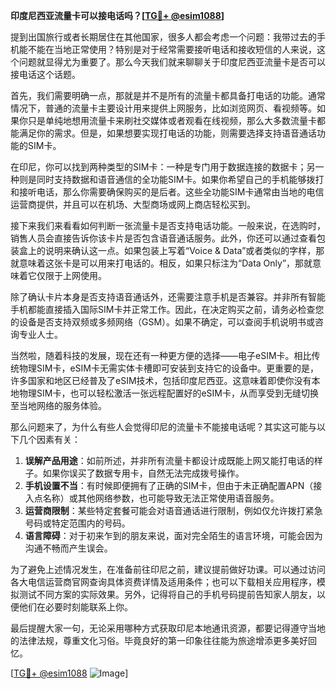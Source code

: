 **印度尼西亚流量卡可以接电话吗？[[TG💪+ @esim1088](https://t.me/s/esim1088)]**

提到出国旅行或者长期居住在其他国家，很多人都会考虑一个问题：我带过去的手机能不能在当地正常使用？特别是对于经常需要接听电话和接收短信的人来说，这个问题就显得尤为重要了。那么今天我们就来聊聊关于印度尼西亚流量卡是否可以接电话这个话题。

首先，我们需要明确一点，那就是并不是所有的流量卡都具备打电话的功能。通常情况下，普通的流量卡主要设计用来提供上网服务，比如浏览网页、看视频等。如果你只是单纯地想用流量卡来刷社交媒体或者观看在线视频，那么大多数流量卡都能满足你的需求。但是，如果想要实现打电话的功能，则需要选择支持语音通话功能的SIM卡。

在印尼，你可以找到两种类型的SIM卡：一种是专门用于数据连接的数据卡；另一种则是同时支持数据和语音通信的全功能SIM卡。如果你希望自己的手机能够拨打和接听电话，那么你需要确保购买的是后者。这些全功能SIM卡通常由当地的电信运营商提供，并且可以在机场、大型商场或网上商店轻松买到。

接下来我们来看看如何判断一张流量卡是否支持电话功能。一般来说，在选购时，销售人员会直接告诉你该卡片是否包含语音通话服务。此外，你还可以通过查看包装盒上的说明来确认这一点。如果包装上写着“Voice & Data”或者类似的字样，那就意味着这张卡是可以用来打电话的。相反，如果只标注为“Data Only”，那就意味着它仅限于上网使用。

除了确认卡片本身是否支持语音通话外，还需要注意手机是否兼容。并非所有智能手机都能直接插入国际SIM卡并正常工作。因此，在决定购买之前，请务必检查您的设备是否支持双频或多频网络（GSM）。如果不确定，可以查阅手机说明书或咨询专业人士。

当然啦，随着科技的发展，现在还有一种更方便的选择——电子eSIM卡。相比传统物理SIM卡，eSIM卡无需实体卡槽即可安装到支持它的设备中。更重要的是，许多国家和地区已经普及了eSIM技术，包括印度尼西亚。这意味着即使你没有本地物理SIM卡，也可以轻松激活一张远程配置好的eSIM卡，从而享受到无缝切换至当地网络的服务体验。

那么问题来了，为什么有些人会觉得印尼的流量卡不能接电话呢？其实这可能与以下几个因素有关：

1. **误解产品用途**：如前所述，并非所有流量卡都设计成既能上网又能打电话的样子。如果你误买了数据专用卡，自然无法完成拨号操作。
2. **手机设置不当**：有时候即便拥有了正确的SIM卡，但由于未正确配置APN（接入点名称）或其他网络参数，也可能导致无法正常使用语音服务。
3. **运营商限制**：某些特定套餐可能会对语音通话进行限制，例如仅允许拨打紧急号码或特定范围内的号码。
4. **语言障碍**：对于初来乍到的朋友来说，面对完全陌生的语言环境，可能会因为沟通不畅而产生误会。

为了避免上述情况发生，在准备前往印尼之前，建议提前做好功课。可以通过访问各大电信运营商官网查询具体资费详情及适用条件；也可以下载相关应用程序，模拟测试不同方案的实际效果。另外，记得将自己的手机号码提前告知家人朋友，以便他们在必要时刻能联系上你。

最后提醒大家一句，无论采用哪种方式获取印尼本地通讯资源，都要记得遵守当地的法律法规，尊重文化习俗。毕竟良好的第一印象往往能为旅途增添更多美好回忆。

[[TG💪+ @esim1088](https://t.me/s/esim1088) ![Image](https://i.postimg.cc/4NQfJmqS/Snipaste-2025-05-13-00-14-12.png)]